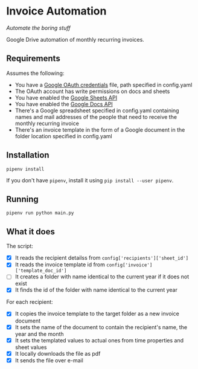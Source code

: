 # Invoice Automation

_Automate the boring stuff_

Google Drive automation of monthly recurring invoices. 

## Requirements
Assumes the following:
- You have a [Google OAuth credentials](https://console.developers.google.com/apis/credentials) file, path specified in config.yaml
- The OAuth account has write permissions on docs and sheets
- You have enabled the [Google Sheets API](https://console.developers.google.com/apis/api/sheets.googleapis.com)
- You have enabled the [Google Docs API](https://console.developers.google.com/apis/api/docs.googleapis.com)
- There's a Google spreadsheet specified in config.yaml containing names and mail addresses of the people
  that need to receive the monthly recurring invoice
- There's an invoice template in the form of a Google document in the folder location specified in config.yaml

## Installation
```shell
pipenv install
```
If you don't have `pipenv`, install it using `pip install --user pipenv`.

## Running
```shell
pipenv run python main.py
```

## What it does
The script:
- [X] It reads the recipient detailss from `config['recipients']['sheet_id']`
- [X] It reads the invoice template id from `config['invoice']['template_doc_id']`
- [ ] It creates a folder with name identical to the current year if it does not exist
- [X] It finds the id of the folder with name identical to the current year

For each recipient:
- [X] It copies the invoice template to the target folder as a new invoice document
- [X] It sets the name of the document to contain the recipient's name, the year and the month
- [X] It sets the templated values to actual ones from time properties and sheet values
- [X] It locally downloads the file as pdf
- [X] It sends the file over e-mail
